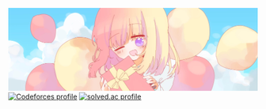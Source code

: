 ![wallpaper](hanbyeol_birthday.jpeg)
[![Codeforces profile](https://cf.leed.at?id=honopy0930)](https://codeforces.com/profile/honopy0930)
[![solved.ac profile](http://mazassumnida.wtf/api/v2/generate_badge?boj=honopy0930)](https://solved.ac/honopy0930)
